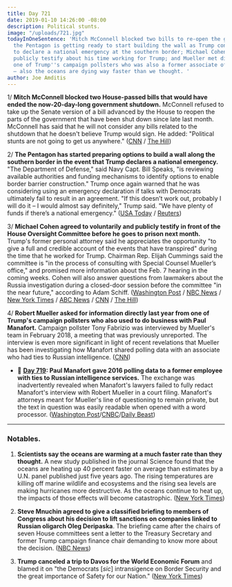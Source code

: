 ```yaml
---
title: Day 721
date: 2019-01-10 14:26:00 -08:00
description: Political stunts.
image: "/uploads/721.jpg"
todayInOneSentence: 'Mitch McConnell blocked two bills to re-open the government;
  the Pentagon is getting ready to start building the wall as Trump continues to threaten
  to declare a national emergency at the southern border; Michael Cohen agreed to
  publicly testify about his time working for Trump; and Mueller met directly with
  one of Trump''s campaign pollsters who was also a former associate of Paul Manafort
  — also the oceans are dying way faster than we thought. '
author: Joe Amditis
---
```


1/ **Mitch McConnell blocked two House-passed bills that would have ended the now-20-day-long government shutdown.** McConnell refused to take up the Senate version of a bill advanced by the House to reopen the parts of the government that have been shut down since late last month. McConnell has said that he will not consider any bills related to the shutdown that he doesn't believe Trump would sign. He added: "Political stunts are not going to get us anywhere." ([CNN](https://www.cnn.com/2019/01/10/politics/senate-blocks-vote-congress-shutdown/index.html) / [The Hill](https://thehill.com/homenews/senate/424730-mcconnell-blocks-house-bills-to-reopen-government))

2/ **The Pentagon has started preparing options to build a wall along the southern border in the event that Trump declares a national emergency.** "The Department of Defense," said Navy Capt. Bill Speaks, "is reviewing available authorities and funding mechanisms to identify options to enable border barrier construction." Trump once again warned that he was considering using an emergency declaration if talks with Democrats ultimately fail to result in an agreement. "If this doesn’t work out, probably I will do it – I would almost say definitely," Trump said. "We have plenty of funds if there’s a national emergency." ([USA Today](https://www.usatoday.com/story/news/politics/2019/01/10/shutdown-pentagon-confirms-its-preparing-build-border-wall/2536908002/) / [Reuters](https://www.reuters.com/article/us-usa-shutdown-idUSKCN1P416X))

3/ **Michael Cohen agreed to voluntarily and publicly testify in front of the House Oversight Committee before he goes to prison next month.** Trump's former personal attorney said he appreciates the opportunity "to give a full and credible account of the events that have transpired" during the time that he worked for Trump. Chairman Rep. Elijah Cummings said the committee is "in the process of consulting with Special Counsel Mueller’s office," and promised more information about the Feb. 7 hearing in the coming weeks. Cohen will also answer questions from lawmakers about the Russia investigation during a closed-door session before the committee "in the near future," according to Adam Schiff. ([Washington Post](http://www.washingtonpost.com/powerpost/michael-cohen-to-testify-publicly-before-house-panel-in-early-february/2019/01/10/6c0448f4-1516-11e9-90a8-136fa44b80ba_story.html) / [NBC News](https://www.cnbc.com/2019/01/10/ex-trump-lawyer-michael-cohen-to-testify-to-house-oversight-committee.html) / [New York Times](https://www.nytimes.com/2019/01/10/us/politics/michael-cohen-testify-trump-congress.html) / [ABC News](https://abcnews.go.com/Politics/trumps-lawyer-michael-cohen-testify-congress-february/story?id=60290630) / [CNN](https://www.cnn.com/2019/01/10/politics/michael-cohen-testify-congress/index.html) / [The Hill](https://thehill.com/homenews/administration/424794-michael-cohen-to-testify-publicly-before-congress))

4/ **Robert Mueller asked for information directly last year from one of Trump's campaign pollsters who also used to do business with Paul Manafort.** Campaign pollster Tony Fabrizio was interviewed by Mueller's team in February 2018, a meeting that was previously unreported. The interview is even more significant in light of recent revelations that Mueller has been investigating how Manafort shared polling data with an associate who had ties to Russian intelligence. ([CNN](https://www.cnn.com/2019/01/10/politics/robert-mueller-trump-pollster/index.html))

* 📌 **[Day 719](https://whatthefuckjusthappenedtoday.com/page/2/#2-paul-manafort-gave-2016-polling-da): Paul Manafort gave 2016 polling data to a former employee with ties to Russian intelligence services.** The exchange was inadvertently revealed when Manafort's lawyers failed to fully redact Manafort's interview with Robert Mueller in a court filing. Manafort's attorneys meant for Mueller's line of questioning to remain private, but the text in question was easily readable when opened with a word processor. ([Washington Post](https://www.washingtonpost.com/local/legal-issues/paul-manafort-shared-2016-polling-data-with-russian-employee-according-to-court-filing/2019/01/08/3f562ad8-12b0-11e9-803c-4ef28312c8b9_story.html)/[CNBC](https://www.cnbc.com/2019/01/08/mueller-accused-manafort-of-lying-about-sharing-polling-data-with-spy.html)/[Daily Beast](https://www.thedailybeast.com/manafort-suggests-he-gave-suspected-russian-spy-2016-polling-data))

---

### Notables.

1. **Scientists say the oceans are warming at a much faster rate than they thought.** A new study published in the journal Science found that the oceans are heating up 40 percent faster on average than estimates by a U.N. panel published just five years ago. The rising temperatures are killing off marine wildlife and ecosystems and the rising sea levels are making hurricanes more destructive. As the oceans continue to heat up, the impacts of those effects will become catastrophic. ([New York Times](https://www.nytimes.com/2019/01/10/climate/ocean-warming-climate-change.html))

2. **Steve Mnuchin agreed to give a classified briefing to members of Congress about his decision to lift sanctions on companies linked to Russian oligarch Oleg Deripaska**. The briefing came after the chairs of seven House committees sent a letter to the Treasury Secretary and former Trump campaign finance chair demanding to know more about the decision. ([NBC News](https://www.nbcnews.com/politics/white-house/house-democrats-now-asking-questions-about-treasury-secretary-steven-mnuchin-n956766))

3. **Trump canceled a trip to Davos for the World Economic Forum** and blamed it on "the Democrats \[*sic*\] intransigence on Border Security and the great importance of Safety for our Nation." ([New York Times](https://www.nytimes.com/2019/01/10/us/politics/trump-davos-world-economic-forum.html))